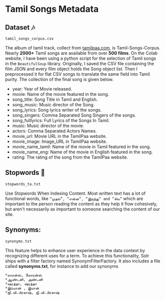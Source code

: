 # Tamil Songs Metadata

## Dataset :notes: 
```tamil_songs_corpus.csv```

The album of tamil track, collect from [tamilpaa.com](https://www.tamilpaa.com/), is Tamil-Songs-Corpus. Nearly **2000+** Tamil songs are available from over **500 films**. On the Colab website, I have been using a python script for the selection of Tamil songs in the ``` BeautifulSoup ``` library. Originally, I saved the CSV file containing the film JSON and every film object holds the Song object list. Then I preprocessed it for flat CSV songs to translate the same field into Tamil purity. The collection of the final song is given below.

* year: Year of Movie released.
* movie: Name of the movie featured in the song.
* song_title: Song Title in Tamil and English.
* song_music: Music director of the Song.
* song_lyrics: Song lyrics writer of the songs.
* song_singers: Comma Separated Song Singers of the songs.
* song_fulllyrics: Full Lyrics of the Songs In Tamil.
* music: 	Music director of the movie.
* actors: Comma Separated Actors Names.
* movie_url: Movie URL in the TamilPaa website.
* movie_image: Image_URL in TamilPaa website.
* movie_name_tamil: Name of the movie in Tamil featured in the song.
* movie_name_eng: Name of the movie in English featured in the song.
* rating: The rating of the song from the TamilPaa website.

## Stopwords :no_entry_sign:
```stopwords_ta.txt```

Use Stopwords When Indexing Content. Most written text has a lot of functional words, like ```“முதல்”, “என்ன”, “இருந்து” and “சில”``` which are important to the person reading the content as they help it flow cohesively, but aren't necessarily as important to someone searching the content of our site.

## Synonyms: 
```synonyms.txt```

This feature helps to enhance user experience in the data context by recognizing different uses for a term. To achieve this functionality, Solr ships with a filter factory named SynonymFilterFactory. It also includes a file called **synonyms.txt**, for instance to add our synonyms

```
*லாரன்ஸ், லோரன்ஸ்
*ஆண்டனி, அண்டனி
*ஷரத்தா, ஷ்ரத்தா
*இம்மான் , இமான் 
*ஜி.வி.பிரகாஷ், ஜீ.வி.பிரகாஷ்
```
